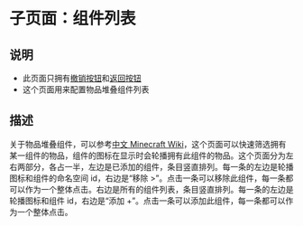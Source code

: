 # 子页面：组件列表

## 说明

- 此页面只拥有[撤销按钮](/GUI/设置界面/界面框架.md#撤销)和[返回按钮](/GUI/设置界面/界面框架.md#返回)
- 这个页面用来配置物品堆叠组件列表

## 描述

关于物品堆叠组件，可以参考[中文 Minecraft Wiki](https://zh.minecraft.wiki/w/%E7%89%A9%E5%93%81%E5%A0%86%E5%8F%A0%E7%BB%84%E4%BB%B6)，这个页面可以快速筛选拥有某一组件的物品，组件的图标在显示时会轮播拥有此组件的物品。这个页面分为左右两部分，各占一半，左边是已添加的组件，条目竖直排列。每一条的左边是轮播图标和组件的命名空间 id，右边是“移除 >”。点击一条可以移除此组件，每一条都可以作为一个整体点击。右边是所有的组件列表，条目竖直排列。每一条的左边是轮播图标和组件 id，右边是“添加 +”。点击一条可以添加此组件，每一条都可以作为一个整体点击。
